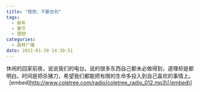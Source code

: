 ```yaml
---
title: "理想，不要告别"
tags:
  - 新年
  - 春节
  - 理想
categories:
  - 森林广播
date: 2011-01-30 14:30:51
---
```


休闲的回家前夜，说说我们的电台。说的很多东西自己都未必做得到，道理却是都明白。时间是把杀猪刀，希望我们都能把有限的生命多投入到自己喜欢的事情上。   \[embed\]http://www.coletree.com/radio/coletree_radio_012.mp3\[/embed\]